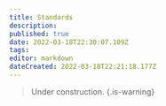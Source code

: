 ```yaml
---
title: Standards
description: 
published: true
date: 2022-03-18T22:30:07.109Z
tags: 
editor: markdown
dateCreated: 2022-03-18T22:21:18.177Z
---
```


> Under construction.
{.is-warning}

